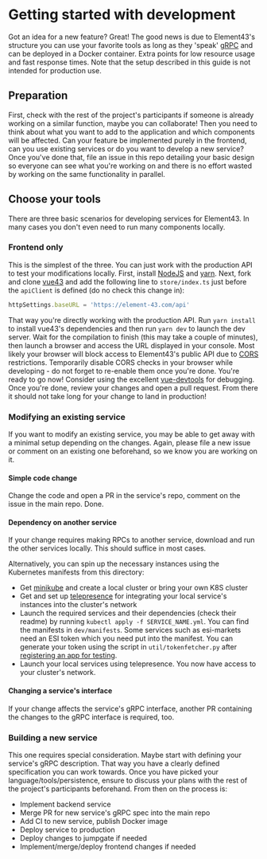 # Getting started with development
Got an idea for a new feature? Great! The good news is due to Element43's structure you can use your favorite tools as long as they 'speak' [gRPC](https://grpc.io/docs/) and can be deployed in a Docker container. Extra points for low resource usage and fast response times. Note that the setup described in this guide is not intended for production use.

## Preparation
First, check with the rest of the project's participants if someone is already working on a similar function, maybe you can collaborate! Then you need to think about what you want to add to the application and which components will be affected. Can your feature be implemented purely in the frontend, can you use existing services or do you want to develop a new service? Once you've done that, file an issue in this repo detailing your basic design so everyone can see what you're working on and there is no effort wasted by working on the same functionality in parallel.

## Choose your tools
There are three basic scenarios for developing services for Element43. In many cases you don't even need to run many components locally.

### Frontend only
This is the simplest of the three. You can just work with the production API to test your modifications locally. First, install [NodeJS](https://nodejs.org/en/download/) and [yarn](https://yarnpkg.com/lang/en/docs/install/). Next, fork and clone [vue43](https://github.com/EVE-Tools/vue43) and add the following line to `store/index.ts` just before the `apiClient` is defined (do no check this change in):

```typescript
httpSettings.baseURL = 'https://element-43.com/api'
```

That way you're directly working with the production API. Run `yarn install` to install vue43's dependencies and then run `yarn dev` to launch the dev server. Wait for the compilation to finish (this may take a couple of minutes), then launch a browser and access the URL displayed in your console. Most likely your browser will block access to Element43's public API due to [CORS](https://developer.mozilla.org/en-US/docs/Web/HTTP/CORS) restrictions. Temporarily disable CORS checks in your browser while developing - do not forget to re-enable them once you're done. You're ready to go now! Consider using the excellent [vue-devtools](https://github.com/vuejs/vue-devtools) for debugging. Once you're done, review your changes and open a pull request. From there it should not take long for your change to land in production!

### Modifying an existing service
If you want to modify an existing service, you may be able to get away with a minimal setup depending on the changes. Again, please file a new issue or comment on an existing one beforehand, so we know you are working on it.

#### Simple code change
Change the code and open a PR in the service's repo, comment on the issue in the main repo. Done.

#### Dependency on another service
If your change requires making RPCs to another service, download and run the other services locally. This should suffice in most cases.

Alternatively, you can spin up the necessary instances using the Kubernetes manifests from this directory:

* Get [minikube](https://kubernetes.io/docs/tasks/tools/install-minikube/) and create a local cluster or bring your own K8S cluster
* Get and set up [telepresence](https://www.telepresence.io/reference/install) for integrating your local service's instances into the cluster's network
* Launch the required services and their dependencies (check their readme) by running `kubectl apply -f SERVICE_NAME.yml`. You can find the manifests in `dev/manifests`. Some services such as esi-markets need an ESI token which you need put into the manifest. You can generate your token using the script in `util/tokenfetcher.py` after [registering an app for testing](https://eveonline-third-party-documentation.readthedocs.io/en/latest/sso/intro.html#registering-for-the-sso).
* Launch your local services using telepresence. You now have access to your cluster's network.

#### Changing a service's interface
If your change affects the service's gRPC interface, another PR containing the changes to the gRPC interface is required, too.

### Building a new service
This one requires special consideration. Maybe start with defining your service's gRPC description. That way you have a clearly defined specification you can work towards. Once you have picked your language/tools/persistence, ensure to discuss your plans with the rest of the project's participants beforehand. From then on the process is:

* Implement backend service
* Merge PR for new service's gRPC spec into the main repo
* Add CI to new service, publish Docker image
* Deploy service to production
* Deploy changes to jumpgate if needed
* Implement/merge/deploy frontend changes if needed
